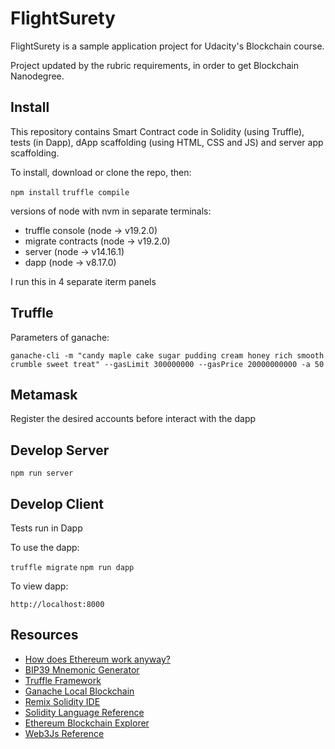 # FlightSurety

FlightSurety is a sample application project for Udacity's Blockchain course.

Project updated by the rubric requirements, in order to get Blockchain Nanodegree.

## Install

This repository contains Smart Contract code in Solidity (using Truffle), tests (in Dapp), dApp scaffolding (using HTML, CSS and JS) and server app scaffolding.

To install, download or clone the repo, then:

`npm install`
`truffle compile`

versions of node with nvm in separate terminals: 

* truffle console (node -> v19.2.0)
* migrate contracts (node -> v19.2.0)
* server (node -> v14.16.1)
* dapp (node -> v8.17.0)

I run this in 4 separate iterm panels

## Truffle

Parameters of ganache:

`ganache-cli -m "candy maple cake sugar pudding cream honey rich smooth crumble sweet treat" --gasLimit 300000000 --gasPrice 20000000000 -a 50`

## Metamask

Register the desired accounts before interact with the dapp

## Develop Server

`npm run server`

## Develop Client

Tests run in Dapp

To use the dapp:

`truffle migrate`
`npm run dapp`

To view dapp:

`http://localhost:8000`



## Resources

* [How does Ethereum work anyway?](https://medium.com/@preethikasireddy/how-does-ethereum-work-anyway-22d1df506369)
* [BIP39 Mnemonic Generator](https://iancoleman.io/bip39/)
* [Truffle Framework](http://truffleframework.com/)
* [Ganache Local Blockchain](http://truffleframework.com/ganache/)
* [Remix Solidity IDE](https://remix.ethereum.org/)
* [Solidity Language Reference](http://solidity.readthedocs.io/en/v0.4.24/)
* [Ethereum Blockchain Explorer](https://etherscan.io/)
* [Web3Js Reference](https://github.com/ethereum/wiki/wiki/JavaScript-API)
